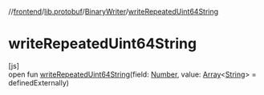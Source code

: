 //[frontend](../../../index.md)/[lib.protobuf](../index.md)/[BinaryWriter](index.md)/[writeRepeatedUint64String](write-repeated-uint64-string.md)

# writeRepeatedUint64String

[js]\
open fun [writeRepeatedUint64String](write-repeated-uint64-string.md)(field: [Number](https://kotlinlang.org/api/latest/jvm/stdlib/kotlin/-number/index.html), value: [Array](https://kotlinlang.org/api/latest/jvm/stdlib/kotlin/-array/index.html)&lt;[String](https://kotlinlang.org/api/latest/jvm/stdlib/kotlin/-string/index.html)&gt; = definedExternally)
